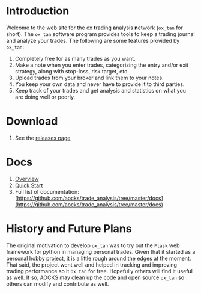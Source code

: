 
# Introduction

Welcome to the web site for the ox **t**rading **a**nalysis
**n**etwork (`ox_tan` for short). The `ox_tan` software
program provides tools to keep a trading journal and analyze
your trades. The following are some features provided by `ox_tan`:

  1. Completely free for as many trades as you want.
  2. Make a note when you enter trades, categorizing the entry and/or exit strategy, along with stop-loss, risk target, etc.
  3. Upload trades from your broker and link them to your notes.
  4. You keep your own data and never have to provide it to third parties.
  5. Keep track of your trades and get analysis and statistics on what
     you are doing well or poorly.
 

# Download

  1. See the [releases page](https://github.com/aocks/trade_analysis/releases/tag/v0.1)

# Docs

  1. [Overview](https://github.com/aocks/trade_analysis/blob/master/docs/Overview.md)
  2. [Quick
     Start](https://github.com/aocks/trade_analysis/blob/master/docs/Quickstart_Tutorial.md)
  3. Full list of documentation:
     [https://github.com/aocks/trade_analysis/tree/master/docs](https://github.com/aocks/trade_analysis/tree/master/docs)
     
# History and Future Plans

The original motivation to develop `ox_tan` was to try out the `Flask` web framework for python in managing personal trades.  Given that it started as a personal hobby project, it is a little rough around the edges at the moment. That said, the project went well and helped in tracking and improving trading performance so it `ox_tan` for free. Hopefully others will find it useful as well. If so, AOCKS may clean up the code and open source `ox_tan` so others can modify and contribute as well.
 
 
  


